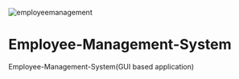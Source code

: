 ![employeemanagement](https://github.com/user-attachments/assets/00576bf0-da06-4572-910b-9497935cffdb)
# Employee-Management-System
Employee-Management-System(GUI based application)

